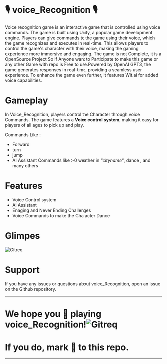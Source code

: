 # 🎙 voice_Recognition 🎙 

Voice recognition game is an interactive game that is controlled using voice commands. The game is built using Unity, a popular game development engine. Players can give commands to the game using their voice, which the game recognizes and executes in real-time. This allows players to control the game's character with their voice, making the gaming experience more immersive and engaging. The game is not Complete, it is a OpenSource Project So if Anyone want to Participate to make this game or any other Game with repo is Free to use.Powered by OpenAI GPT3, the game generates responses in real-time, providing a seamless user experience. To enhance the game even further, it features  Wit.ai for added voice capabilities.

# Gameplay

In Voice_Recognition, players control the Character through voice Commands. The game features a **Voice control system**, making it easy for players of all ages to pick up and play.

Commands Like :

- Forward
-  turn
-  jump
- AI Assistant Commands like :-0 weather in _*"cityname"*_, dance , and many others


# Features
- Voice Control system
- Ai Assistant
- Enaging and Never Ending Challenges
- Voice Commands to make the Character Dance


# Glimpes

![Gitreq](https://user-images.githubusercontent.com/84278213/222178043-df365d82-a350-4b32-b785-4f1c564ec2d1.png)



# Support
If you have any issues or questions about voice_Recognition, open an issue on the Github repository.

***************************************************************
# We hope you 🥰 playing voice_Recognition!![Gitreq](https://user-images.githubusercontent.com/84278213/222178066-b548ea4d-aef8-4e01-b23a-52db2efbb2d5.png)

# If you do, mark 🌟 to this repo.
***************************************************************


